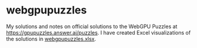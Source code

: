 # webgpupuzzles
My solutions and notes on official solutions to the WebGPU Puzzles at https://gpupuzzles.answer.ai/puzzles. I have created Excel visualizations of the solutions in [webgpupuzzles.xlsx](https://github.com/vishalbakshi/webgpupuzzles/blob/main/webgpupuzzles.xlsx).
